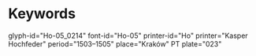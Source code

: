 # Keywords
glyph-id="Ho-05_0214"
font-id="Ho-05"
printer-id="Ho"
printer="Kasper Hochfeder"
period="1503–1505"
place="Kraków"
PT plate="023"
